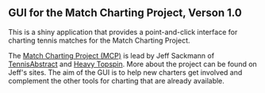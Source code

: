 ## GUI for the Match Charting Project, Verson 1.0

This is a shiny application that provides a point-and-click interface for charting tennis matches for the Match Charting Project.

The [Match Charting Project (MCP)](http://www.tennisabstract.com/blog/2013/11/26/the-match-charting-project/) is lead by Jeff Sackmann of [TennisAbstract](http://www.tennisabstract.com/) and [Heavy Topspin](http://heavytopspin.com/). More about the project can be found on Jeff's sites. The aim of the GUI is to help new charters get involved and complement the other tools for charting that are already available.
